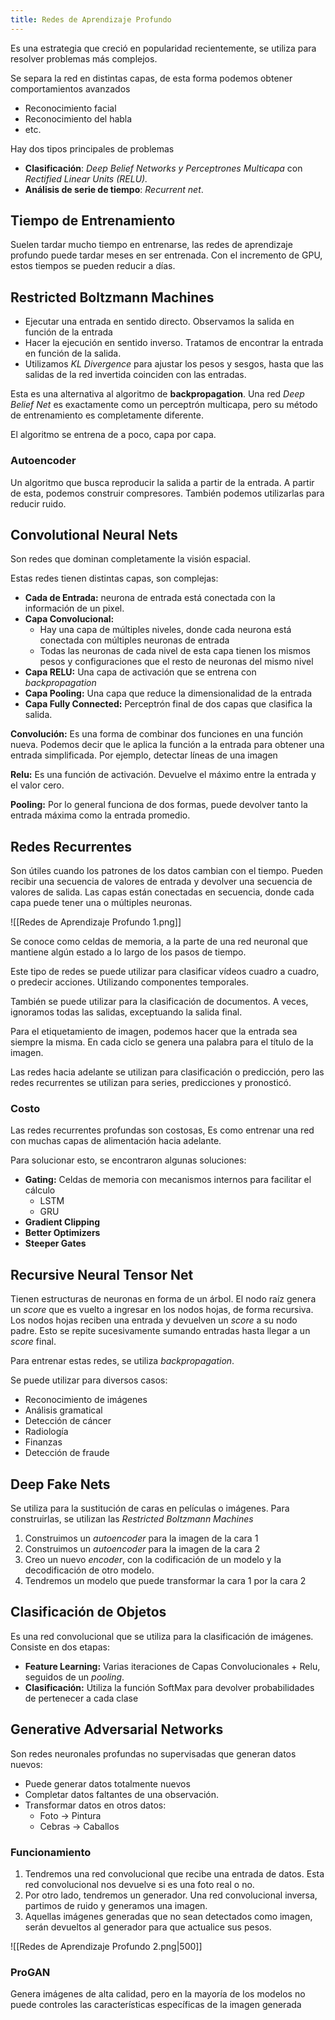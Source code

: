 ```yaml
---
title: Redes de Aprendizaje Profundo
---
```


Es una estrategia que creció en popularidad recientemente, se utiliza para resolver problemas más complejos.

Se separa la red en distintas capas, de esta forma podemos obtener comportamientos avanzados

- Reconocimiento facial
- Reconocimiento del habla
- etc.

Hay dos tipos principales de problemas

- **Clasificación**: *Deep Belief Networks y Perceptrones Multicapa* con *Rectified Linear Units (RELU).*
- **Análisis de serie de tiempo**: *Recurrent net*.

## Tiempo de Entrenamiento

Suelen tardar mucho tiempo en entrenarse, las redes de aprendizaje profundo puede tardar meses en ser entrenada. Con el incremento de GPU, estos tiempos se pueden reducir a días.

## Restricted Boltzmann Machines

- Ejecutar una entrada en sentido directo. Observamos la salida en función de la entrada
- Hacer la ejecución en sentido inverso. Tratamos de encontrar la entrada en función de la salida.
- Utilizamos *KL Divergence* para ajustar los pesos y sesgos, hasta que las salidas de la red invertida coinciden con las entradas.

Esta es una alternativa al algoritmo de **backpropagation**. Una red *Deep Belief Net* es exactamente como un perceptrón multicapa, pero su método de entrenamiento es completamente diferente.

El algoritmo se entrena de a poco, capa por capa.

### Autoencoder

Un algoritmo que busca reproducir la salida a partir de la entrada. A partir de esta, podemos construir compresores. También podemos utilizarlas para reducir ruido.

## Convolutional Neural Nets

Son redes que dominan completamente la visión espacial.

Estas redes tienen distintas capas, son complejas:

- **Cada de Entrada:** neurona de entrada está conectada con la información de un pixel.
- **Capa Convolucional:**
	- Hay una capa de múltiples niveles, donde cada neurona está conectada con múltiples neuronas de entrada
	- Todas las neuronas de cada nivel de esta capa tienen los mismos pesos y configuraciones que el resto de neuronas del mismo nivel
- **Capa RELU:** Una capa de activación que se entrena con *backpropagation*
- **Capa Pooling:** Una capa que reduce la dimensionalidad de la entrada
- **Capa Fully Connected:** Perceptrón final de dos capas que clasifica la salida.

**Convolución:** Es una forma de combinar dos funciones en una función nueva. Podemos decir que le aplica la función a la entrada para obtener una entrada simplificada. Por ejemplo, detectar líneas de una imagen

**Relu:** Es una función de activación. Devuelve el máximo entre la entrada y el valor cero.

**Pooling:** Por lo general funciona de dos formas, puede devolver tanto la entrada máxima como la entrada promedio.

## Redes Recurrentes

Son útiles cuando los patrones de los datos cambian con el tiempo. Pueden recibir una secuencia de valores de entrada y devolver una secuencia de valores de salida. Las capas están conectadas en secuencia, donde cada capa puede tener una o múltiples neuronas.

![[Redes de Aprendizaje Profundo 1.png]]

Se conoce como celdas de memoria, a la parte de una red neuronal que mantiene algún estado a lo largo de los pasos de tiempo.

Este tipo de redes se puede utilizar para clasificar vídeos cuadro a cuadro, o predecir acciones. Utilizando componentes temporales.

También se puede utilizar para la clasificación de documentos. A veces, ignoramos todas las salidas, exceptuando la salida final.

Para el etiquetamiento de imagen, podemos hacer que la entrada sea siempre la misma. En cada ciclo se genera una palabra para el título de la imagen.

Las redes hacia adelante se utilizan para clasificación o predicción, pero las redes recurrentes se utilizan para series, predicciones y pronosticó.

### Costo

Las redes recurrentes profundas son costosas, Es como entrenar una red con muchas capas de alimentación hacia adelante.

Para solucionar esto, se encontraron algunas soluciones:

- **Gating:** Celdas de memoria con mecanismos internos para facilitar el cálculo
	- LSTM
	- GRU
- **Gradient Clipping**
- **Better Optimizers**
- **Steeper Gates**

## Recursive Neural Tensor Net

Tienen estructuras de neuronas en forma de un árbol. El nodo raíz genera un *score* que es vuelto a ingresar en los nodos hojas, de forma recursiva. Los nodos hojas reciben una entrada y devuelven un *score* a su nodo padre. Esto se repite sucesivamente sumando entradas hasta llegar a un *score* final.

Para entrenar estas redes, se utiliza *backpropagation*.

Se puede utilizar para diversos casos:

- Reconocimiento de imágenes
- Análisis gramatical
- Detección de cáncer
- Radiología
- Finanzas
- Detección de fraude

## Deep Fake Nets

Se utiliza para la sustitución de caras en películas o imágenes. Para construirlas, se utilizan las *Restricted Boltzmann Machines*

1. Construimos un *autoencoder* para la imagen de la cara 1
2. Construimos un *autoencoder* para la imagen de la cara 2
3. Creo un nuevo *encoder*, con la codificación de un modelo y la decodificación de otro modelo.
4. Tendremos un modelo que puede transformar la cara 1 por la cara 2

## Clasificación de Objetos

Es una red convolucional que se utiliza para la clasificación de imágenes. Consiste en dos etapas:

- **Feature Learning:** Varias iteraciones de Capas Convolucionales + Relu, seguidos de un *pooling*.
- **Clasificación:** Utiliza la función SoftMax para devolver probabilidades de pertenecer a cada clase

## Generative Adversarial Networks

Son redes neuronales profundas no supervisadas que generan datos nuevos:

- Puede generar datos totalmente nuevos
- Completar datos faltantes de una observación.
- Transformar datos en otros datos:
	- Foto → Pintura
	- Cebras → Caballos

### Funcionamiento

1. Tendremos una red convolucional que recibe una entrada de datos. Esta red convolucional nos devuelve si es una foto real o no.
2. Por otro lado, tendremos un generador. Una red convolucional inversa, partimos de ruido y generamos una imagen.
3. Aquellas imágenes generadas que no sean detectados como imagen, serán devueltos al generador para que actualice sus pesos.

![[Redes de Aprendizaje Profundo 2.png|500]]

### ProGAN

Genera imágenes de alta calidad, pero en la mayoría de los modelos no puede controles las características específicas de la imagen generada
